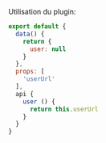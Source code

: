 Utilisation du plugin:

```javascript
export default {
  data() {
    return {
      user: null
    }
  },
  props: [
    'userUrl'
  ],
  api {
    user () {
      return this.userUrl
    }
  }
}
```

